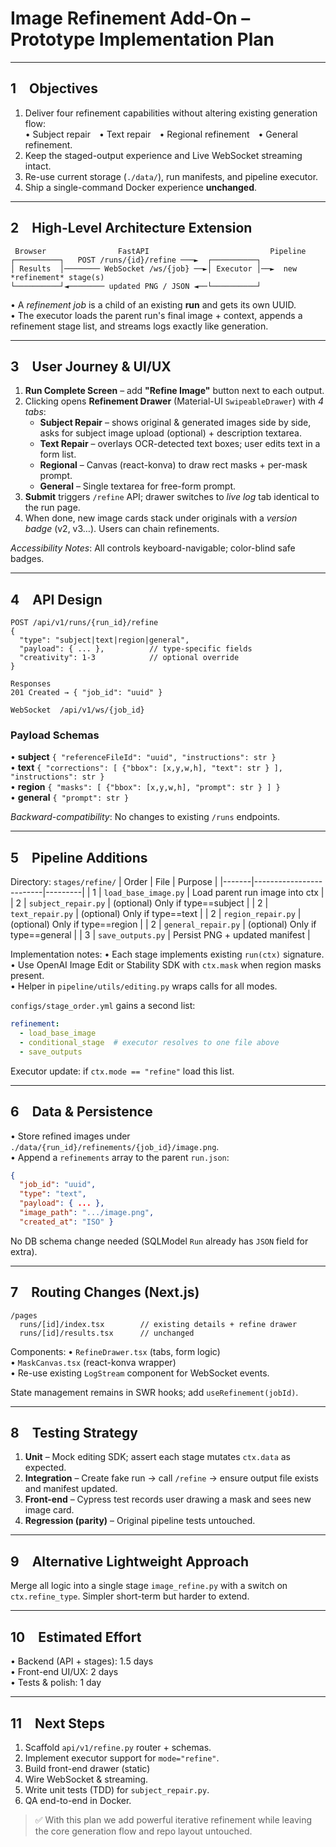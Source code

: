 # Image Refinement Add-On – Prototype Implementation Plan

---
## 1 Objectives
1. Deliver four refinement capabilities without altering existing generation flow:  
   • Subject repair • Text repair • Regional refinement • General refinement.
2. Keep the staged-output experience and Live WebSocket streaming intact.
3. Re-use current storage (`./data/`), run manifests, and pipeline executor.
4. Ship a single-command Docker experience **unchanged**.

---
## 2 High-Level Architecture Extension
```
 Browser                FastAPI                           Pipeline
┌──────────┐   POST /runs/{id}/refine ───►  ┌──────────┐   
│ Results  │──────── WebSocket /ws/{job} ──►│ Executor │──►  new *refinement* stage(s)
└──────────┘◄──────── updated PNG / JSON ◄──└──────────┘
```
• A *refinement job* is a child of an existing **run** and gets its own UUID.  
• The executor loads the parent run's final image + context, appends a refinement stage list, and streams logs exactly like generation.

---
## 3 User Journey & UI/UX
1. **Run Complete Screen** – add **"Refine Image"** button next to each output.
2. Clicking opens **Refinement Drawer** (Material-UI `SwipeableDrawer`) with *4 tabs*:
   - **Subject Repair** – shows original & generated images side by side, asks for subject image upload (optional) + description textarea.
   - **Text Repair** – overlays OCR-detected text boxes; user edits text in a form list.
   - **Regional** – Canvas (react-konva) to draw rect masks + per-mask prompt.
   - **General** – Single textarea for free-form prompt.
3. **Submit** triggers `/refine` API; drawer switches to *live log* tab identical to the run page.
4. When done, new image cards stack under originals with a *version badge* (v2, v3…).  Users can chain refinements.

*Accessibility Notes*: All controls keyboard-navigable; color-blind safe badges.

---
## 4 API Design
```
POST /api/v1/runs/{run_id}/refine
{
  "type": "subject|text|region|general",
  "payload": { ... },          // type-specific fields
  "creativity": 1-3            // optional override
}

Responses
201 Created → { "job_id": "uuid" }

WebSocket  /api/v1/ws/{job_id}
```
### Payload Schemas
• **subject** `{ "referenceFileId": "uuid", "instructions": str }`  
• **text**    `{ "corrections": [ {"bbox": [x,y,w,h], "text": str } ], "instructions": str }`  
• **region**  `{ "masks": [ {"bbox": [x,y,w,h], "prompt": str } ] }`  
• **general** `{ "prompt": str }`

*Backward-compatibility*: No changes to existing `/runs` endpoints.

---
## 5 Pipeline Additions
Directory: `stages/refine/`
| Order | File                    | Purpose |
|-------|-------------------------|---------|
| 1     | `load_base_image.py`    | Load parent run image into ctx |
| 2     | `subject_repair.py`     | (optional) Only if type==subject |
| 2     | `text_repair.py`        | (optional) Only if type==text |
| 2     | `region_repair.py`      | (optional) Only if type==region |
| 2     | `general_repair.py`     | (optional) Only if type==general |
| 3     | `save_outputs.py`       | Persist PNG + updated manifest |

Implementation notes:
• Each stage implements existing `run(ctx)` signature.  
• Use OpenAI Image Edit or Stability SDK with `ctx.mask` when region masks present.  
• Helper in `pipeline/utils/editing.py` wraps calls for all modes.

`configs/stage_order.yml` gains a second list:
```yaml
refinement:
  - load_base_image
  - conditional_stage  # executor resolves to one file above
  - save_outputs
```
Executor update: if `ctx.mode == "refine"` load this list.

---
## 6 Data & Persistence
• Store refined images under `./data/{run_id}/refinements/{job_id}/image.png`.  
• Append a `refinements` array to the parent `run.json`:
```json
{
  "job_id": "uuid",
  "type": "text",
  "payload": { ... },
  "image_path": ".../image.png",
  "created_at": "ISO" }
```
No DB schema change needed (SQLModel `Run` already has `JSON` field for extra).

---
## 7 Routing Changes (Next.js)
```
/pages
  runs/[id]/index.tsx        // existing details + refine drawer
  runs/[id]/results.tsx      // unchanged
```
Components:
• `RefineDrawer.tsx` (tabs, form logic)  
• `MaskCanvas.tsx` (react-konva wrapper)  
• Re-use existing `LogStream` component for WebSocket events.

State management remains in SWR hooks; add `useRefinement(jobId)`.

---
## 8 Testing Strategy
1. **Unit** – Mock editing SDK; assert each stage mutates `ctx.data` as expected.
2. **Integration** – Create fake run → call `/refine` → ensure output file exists and manifest updated.
3. **Front-end** – Cypress test records user drawing a mask and sees new image card.
4. **Regression (parity)** – Original pipeline tests untouched.

---
## 9 Alternative Lightweight Approach
Merge all logic into a single stage `image_refine.py` with a switch on `ctx.refine_type`.  Simpler short-term but harder to extend.

---
## 10 Estimated Effort
• Backend (API + stages): 1.5 days  
• Front-end UI/UX: 2 days  
• Tests & polish: 1 day

---
## 11 Next Steps
1. Scaffold `api/v1/refine.py` router + schemas.
2. Implement executor support for `mode="refine"`.
3. Build front-end drawer (static)
4. Wire WebSocket & streaming.
5. Write unit tests (TDD) for `subject_repair.py`.
6. QA end-to-end in Docker.

> ✅ With this plan we add powerful iterative refinement while leaving the core generation flow and repo layout untouched. 